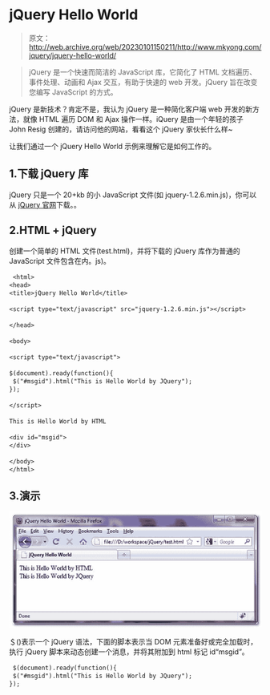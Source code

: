 # jQuery Hello World

> 原文：<http://web.archive.org/web/20230101150211/http://www.mkyong.com/jquery/jquery-hello-world/>

> jQuery 是一个快速而简洁的 JavaScript 库，它简化了 HTML 文档遍历、事件处理、动画和 Ajax 交互，有助于快速的 web 开发。jQuery 旨在改变您编写 JavaScript 的方式。

jQuery 是新技术？肯定不是，我认为 jQuery 是一种简化客户端 web 开发的新方法，就像 HTML 遍历 DOM 和 Ajax 操作一样。iQuery 是由一个年轻的孩子 John Resig 创建的，请访问他的网站，看看这个 jQuery 家伙长什么样~

让我们通过一个 jQuery Hello World 示例来理解它是如何工作的。

## 1.下载 jQuery 库

jQuery 只是一个 20+kb 的小 JavaScript 文件(如 jquery-1.2.6.min.js)，你可以从 [jQuery 官网](http://web.archive.org/web/20220618072947/https://jquery.com/)下载。。

## 2.HTML + jQuery

创建一个简单的 HTML 文件(test.html)，并将下载的 jQuery 库作为普通的 JavaScript 文件包含在内。js)。

```
 <html>
<head>
<title>jQuery Hello World</title>

<script type="text/javascript" src="jquery-1.2.6.min.js"></script>

</head>

<body>

<script type="text/javascript">

$(document).ready(function(){
 $("#msgid").html("This is Hello World by JQuery");
});

</script>

This is Hello World by HTML

<div id="msgid">
</div>

</body>
</html> 
```

## 3.演示

![](img/96a52944cd5a2d12996c30f055b117ae.png "jQuery-Hello-World")

＄()表示一个 jQuery 语法，下面的脚本表示当 DOM 元素准备好或完全加载时，执行 jQuery 脚本来动态创建一个消息，并将其附加到 html 标记 id“msgid”。

```
 $(document).ready(function(){
 $("#msgid").html("This is Hello World by JQuery");
}); 
```

<input type="hidden" id="mkyong-current-postId" value="324">